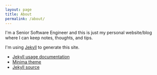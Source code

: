 ```yaml
---
layout: page
title: About
permalink: /about/
---
```


I'm a Senior Software Engineer and
this is just my personal website/blog where I can keep notes, thoughts, and tips.

I'm using [Jekyll](https://github.com/jekyll) to generate this site.

- [Jekyll usage documentation](https://jekyllrb.com/)
- [Minima theme](https://github.com/jekyll/minima)
- [Jekyll source](https://github.com/jekyll/jekyll)
